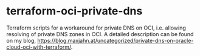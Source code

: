 # terraform-oci-private-dns
Terraform scripts for a workaround for private DNS on OCI, i.e. allowing resolving of private DNS zones in OCI. A detailed description can be found on my blog, https://blog.maxjahn.at/uncategorized/private-dns-on-oracle-cloud-oci-with-terraform/.
